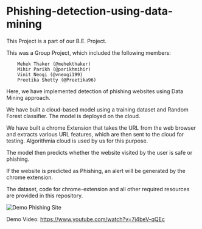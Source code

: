# Phishing-detection-using-data-mining
This Project is a part of our B.E. Project.

This was a Group Project, which included the following members:

        Mehek Thaker (@mehekthaker)
        Mihir Parikh (@parikhmihir)
        Vinit Neogi (@vneogi199)
        Preetika Shetty (@Preetika96)
        
Here, we have implemented detection of phishing websites using Data Mining approach.

We have built a cloud-based model using a training dataset and Random Forest classifier. The model is deployed on the cloud.

We have built a chrome Extension that takes the URL from the web browser and extracts various URL features, which are then sent to the cloud for testing. Algorithmia cloud is used by us for this purpose.

The model then predicts whether the website visited by the user is safe or phishing.

If the website is predicted as Phishing, an alert will be generated by the chrome extension.

The dataset, code for chrome-extension and all other required resources are provided in this repository.

![Demo Phishing Site](https://raw.githubusercontent.com/vneogi199/Phishing-detection-using-data-mining/master/Screenshot%20from%202018-04-03%2014-03-17.png)


Demo Video: https://www.youtube.com/watch?v=7j4beV-qQEc
